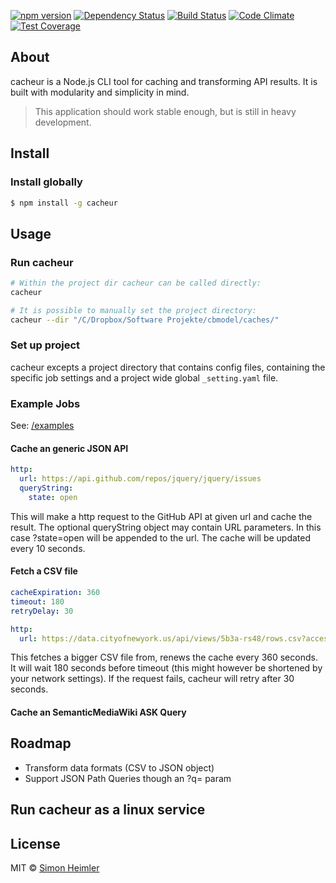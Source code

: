 [![npm version](https://img.shields.io/npm/v/cacheur.svg?style=flat)](https://www.npmjs.com/package/cacheur)
[![Dependency Status](https://img.shields.io/david/Fannon/cacheur.svg?style=flat)](https://david-dm.org/Fannon/cacheur)
[![Build Status](https://img.shields.io/travis/Fannon/cacheur.svg?style=flat)](http://travis-ci.org/Fannon/cacheur)
[![Code Climate](https://codeclimate.com/github/Fannon/cacheur/badges/gpa.svg)](https://codeclimate.com/github/Fannon/cacheur)
[![Test Coverage](https://codeclimate.com/github/Fannon/cacheur/badges/coverage.svg)](https://codeclimate.com/github/Fannon/cacheur)

## About
cacheur is a Node.js CLI tool for caching and transforming API results. It is built with modularity and simplicity in mind.

> This application should work stable enough, but is still in heavy development.

## Install

### Install globally
```bash
$ npm install -g cacheur
```

## Usage
### Run cacheur
```bash
# Within the project dir cacheur can be called directly:
cacheur

# It is possible to manually set the project directory:
cacheur --dir "/C/Dropbox/Software Projekte/cbmodel/caches/"
```

### Set up project
cacheur excepts a project directory that contains config files, containing the specific job settings and a project wide global `_setting.yaml` file.


### Example Jobs
See: [/examples](/examples)

#### Cache an generic JSON API
```yaml
http:
  url: https://api.github.com/repos/jquery/jquery/issues
  queryString:
    state: open
```
This will make a http request to the GitHub API at given url and cache the result. The optional queryString object may contain URL parameters. In this case ?state=open will be appended to the url. The cache will be updated every 10 seconds. 

#### Fetch a CSV file 
```yaml
cacheExpiration: 360
timeout: 180
retryDelay: 30

http:
  url: https://data.cityofnewyork.us/api/views/5b3a-rs48/rows.csv?accessType=DOWNLOAD
```
This fetches a bigger CSV file from, renews the cache every 360 seconds. It will wait 180 seconds before timeout (this might however be shortened by your network settings). If the request fails, cacheur will retry after 30 seconds.

#### Cache an SemanticMediaWiki ASK Query

## Roadmap
* Transform data formats (CSV to JSON object)
* Support JSON Path Queries though an ?q=<query> param

## Run cacheur as a linux service


## License

MIT © [Simon Heimler](http://www.fannon.de)

[npm-image]: https://badge.fury.io/js/cacheur.svg
[npm-url]: https://npmjs.org/package/cacheur
[travis-image]: https://travis-ci.org/Fannon/cacheur.svg?branch=master
[travis-url]: https://travis-ci.org/Fannon/cacheur
[daviddm-image]: https://david-dm.org/Fannon/cacheur.svg?theme=shields.io
[daviddm-url]: https://david-dm.org/Fannon/cacheur
